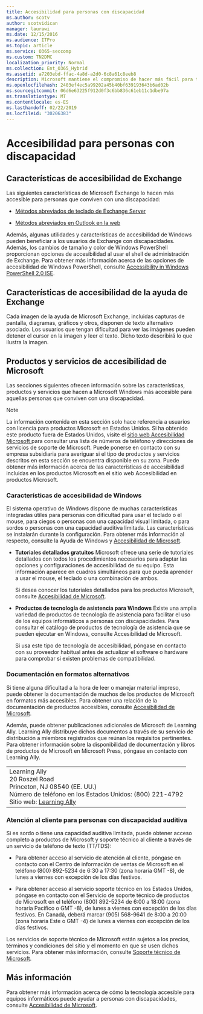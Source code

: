 ```yaml
---
title: Accesibilidad para personas con discapacidad
ms.author: scotv
author: scotvidican
manager: laurawi
ms.date: 12/15/2016
ms.audience: ITPro
ms.topic: article
ms.service: O365-seccomp
ms.custom: TN2DMC
localization_priority: Normal
ms.collection: Ent_O365_Hybrid
ms.assetid: a7203ebd-ffac-4a8d-a2d0-6c8a61c8eeb8
description: Microsoft mantiene el compromiso de hacer más fácil para todos el uso de sus productos y servicios.
ms.openlocfilehash: 2403ef4ec5a99202a45b40bf639193643b6ad02b
ms.sourcegitcommit: 06d6e63225f912d0f3c6bb836c61eb11c1dbe97a
ms.translationtype: MT
ms.contentlocale: es-ES
ms.lasthandoff: 02/22/2019
ms.locfileid: "30206383"
---
```

# <a name="accessibility-for-people-with-disabilities"></a>Accesibilidad para personas con discapacidad

## <a name="accessibility-features-of-exchange"></a>Características de accesibilidad de Exchange

Las siguientes características de Microsoft Exchange lo hacen más accesible para personas que conviven con una discapacidad:
  
- [Métodos abreviados de teclado de Exchange Server](http://technet.microsoft.com/library/146b2b52-1ef8-4606-991a-4cf4da694970.aspx)
    
- [Métodos abreviados en Outlook en la web](https://go.microsoft.com/fwlink/p/?LinkId=268079)
    
Además, algunas utilidades y características de accesibilidad de Windows pueden beneficiar a los usuarios de Exchange con discapacidades. Además, los cambios de tamaño y color de Windows PowerShell proporcionan opciones de accesibilidad al usar el shell de administración de Exchange. Para obtener más información acerca de las opciones de accesibilidad de Windows PowerShell, consulte [Accessibility in Windows PowerShell 2,0 ISE](https://go.microsoft.com/fwlink/p/?LinkId=258240).
  
## <a name="accessibility-features-of-exchange-help"></a>Características de accesibilidad de la ayuda de Exchange

Cada imagen de la ayuda de Microsoft Exchange, incluidas capturas de pantalla, diagramas, gráficos y otros, disponen de texto alternativo asociado. Los usuarios que tengan dificultad para ver las imágenes pueden detener el cursor en la imagen y leer el texto. Dicho texto describirá lo que ilustra la imagen.
  
## <a name="accessibility-products-and-services-from-microsoft"></a>Productos y servicios de accesibilidad de Microsoft

Las secciones siguientes ofrecen información sobre las características, productos y servicios que hacen a Microsoft Windows más accesible para aquellas personas que conviven con una discapacidad.
  
> [!NOTE]
> La información contenida en esta sección solo hace referencia a usuarios con licencia para productos Microsoft en Estados Unidos. Si ha obtenido este producto fuera de Estados Unidos, visite el [sitio web Accesibilidad Microsoft ](https://www.microsoft.com/enable) para consultar una lista de números de teléfono y direcciones de servicios de soporte de Microsoft. Puede ponerse en contacto con su empresa subsidiaria para averiguar si el tipo de productos y servicios descritos en esta sección se encuentra disponible en su zona. Puede obtener más información acerca de las características de accesibilidad incluidas en los productos Microsoft en el sitio web Accesibilidad en productos Microsoft. 
  
### <a name="accessibility-features-of-windows"></a>Características de accesibilidad de Windows

El sistema operativo de Windows dispone de muchas características integradas útiles para personas con dificultad para usar el teclado o el mouse, para ciegos o personas con una capacidad visual limitada, o para sordos o personas con una capacidad auditiva limitada. Las características se instalarán durante la configuración. Para obtener más información al respecto, consulte la Ayuda de Windows y [Accesibilidad de Microsoft](https://go.microsoft.com/fwlink/p/?linkId=18139).
  
- **Tutoriales detallados gratuitos** Microsoft ofrece una serie de tutoriales detallados con todos los procedimientos necesarios para adaptar las opciones y configuraciones de accesibilidad de su equipo. Esta información aparece en cuadros simultáneos para que pueda aprender a usar el mouse, el teclado o una combinación de ambos. 
    
    Si desea conocer los tutoriales detallados para los productos Microsoft, consulte [Accesibilidad de Microsoft](https://go.microsoft.com/fwlink/p/?linkId=18139).
    
- **Productos de tecnología de asistencia para Windows** Existe una amplia variedad de productos de tecnología de asistencia para facilitar el uso de los equipos informáticos a personas con discapacidades. Para consultar el catálogo de productos de tecnología de asistencia que se pueden ejecutar en Windows, consulte Accesibilidad de Microsoft. 
    
    Si usa este tipo de tecnología de accesibilidad, póngase en contacto con su proveedor habitual antes de actualizar el software o hardware para comprobar si existen problemas de compatibilidad. 
    
### <a name="documentation-in-alternative-formats"></a>Documentación en formatos alternativos

Si tiene alguna dificultad a la hora de leer o manejar material impreso, puede obtener la documentación de muchos de los productos de Microsoft en formatos más accesibles. Para obtener una relación de la documentación de productos accesibles, consulte [Accesibilidad de Microsoft](https://go.microsoft.com/fwlink/p/?linkId=18139). 
  
Además, puede obtener publicaciones adicionales de Microsoft de Learning Ally. Learning Ally distribuye dichos documentos a través de su servicio de distribución a miembros registrados que reúnan los requisitos pertinentes. Para obtener información sobre la disponibilidad de documentación y libros de productos de Microsoft en Microsoft Press, póngase en contacto con Learning Ally. 
  
||
|:-----|
|Learning Ally  <br/> 20 Roszel Road  <br/> Princeton, NJ 08540 (EE. UU.)    <br/> Número de teléfono en los Estados Unidos: (800) 221-4792  <br/> Sitio web: [Learning Ally](https://www.learningally.org/) <br/> |
   
### <a name="customer-service-for-people-with-hearing-impairments"></a>Atención al cliente para personas con discapacidad auditiva

Si es sordo o tiene una capacidad auditiva limitada, puede obtener acceso completo a productos de Microsoft y soporte técnico al cliente a través de un servicio de teléfono de texto (TT/TDS):
  
- Para obtener acceso al servicio de atención al cliente, póngase en contacto con el Centro de información de ventas de Microsoft en el teléfono (800) 892-5234 de 6:30 a 17:30 (zona horaria GMT -8), de lunes a viernes con excepción de los días festivos. 
    
- Para obtener acceso al servicio soporte técnico en los Estados Unidos, póngase en contacto con el Servicio de soporte técnico de productos de Microsoft en el teléfono (800) 892-5234 de 6:00 a 18:00 (zona horaria Pacífico o GMT -8), de lunes a viernes con excepción de los días festivos. En Canadá, deberá marcar (905) 568-9641 de 8:00 a 20:00 (zona horaria Este o GMT -4) de lunes a viernes con excepción de los días festivos. 
    
Los servicios de soporte técnico de Microsoft están sujetos a los precios, términos y condiciones del sitio y el momento en que se usen dichos servicios. Para obtener más información, consulte [Soporte técnico de Microsoft](https://go.microsoft.com/fwlink/p/?linkId=18142).
  
## <a name="for-more-information"></a>Más información

Para obtener más información acerca de cómo la tecnología accesible para equipos informáticos puede ayudar a personas con discapacidades, consulte [Accesibilidad de Microsoft](http://go.microsoft.com/fwlink/p/?linkId=18139). 
  

